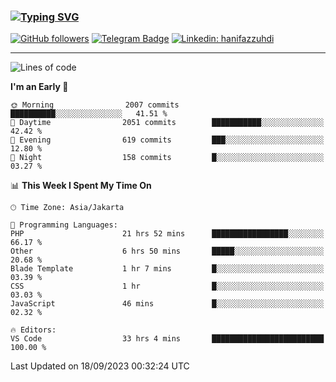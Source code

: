 ### [![Typing SVG](https://readme-typing-svg.herokuapp.com?font=lato&size=22&lines=Hi+There+👋)](https://git.io/typing-svg) 

[![GitHub followers](https://img.shields.io/github/followers/hanifazzuhdi?label=Follow&style=social)](https://github.com/hanifazzuhdi/?tab=follow) 
[![Telegram Badge](https://img.shields.io/badge/-hanif0198-blue?style=social&logo=telegram&link=https://www.t.me/hanif0198/)](https://www.t.me/hanif0198/) 
[![Linkedin: hanifazzuhdi](https://img.shields.io/badge/-hanifazzuhdi-blue?style=flat-square&logo=Linkedin&logoColor=white&link=https://www.linkedin.com/in/hanif-az-zuhdi-69688019b/)](https://www.linkedin.com/in/hanif-az-zuhdi-69688019b/) 

<hr/>

<!--START_SECTION:waka-->
![Lines of code](https://img.shields.io/badge/From%20Hello%20World%20I%27ve%20Written-30.8%20million%20lines%20of%20code-blue)

**I'm an Early 🐤** 

```text
🌞 Morning                2007 commits        ██████████░░░░░░░░░░░░░░░   41.51 % 
🌆 Daytime                2051 commits        ███████████░░░░░░░░░░░░░░   42.42 % 
🌃 Evening                619 commits         ███░░░░░░░░░░░░░░░░░░░░░░   12.80 % 
🌙 Night                  158 commits         █░░░░░░░░░░░░░░░░░░░░░░░░   03.27 % 
```


📊 **This Week I Spent My Time On** 

```text
🕑︎ Time Zone: Asia/Jakarta

💬 Programming Languages: 
PHP                      21 hrs 52 mins      █████████████████░░░░░░░░   66.17 % 
Other                    6 hrs 50 mins       █████░░░░░░░░░░░░░░░░░░░░   20.68 % 
Blade Template           1 hr 7 mins         █░░░░░░░░░░░░░░░░░░░░░░░░   03.39 % 
CSS                      1 hr                █░░░░░░░░░░░░░░░░░░░░░░░░   03.03 % 
JavaScript               46 mins             █░░░░░░░░░░░░░░░░░░░░░░░░   02.32 % 

🔥 Editors: 
VS Code                  33 hrs 4 mins       █████████████████████████   100.00 % 
```


 Last Updated on 18/09/2023 00:32:24 UTC
<!--END_SECTION:waka-->
